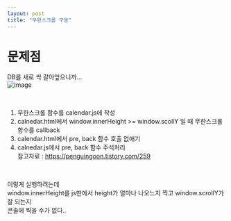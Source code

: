 ```yaml
---
layout: post
title: "무한스크롤 구동"
---
```


# 문제점
DB를 새로 싹 갈아엎으니까...  
![image](https://user-images.githubusercontent.com/86642180/177833265-0ad3e23f-08c1-4f6a-abec-eca6a38b3c37.png)  

<br>

1. 무한스크롤 함수를 calendar.js에 작성  
2. calnedar.html에서 window.innerHeight >= window.scollY 일 때 무한스크롤 함수를 callback  
3. calendar.html에서 pre, back 함수 호출 없애기  
4. calnedar.js에서 pre, back 함수 주석처리  
참고자료 : https://penguingoon.tistory.com/259  

<br>

이렇게 실행하려는데  
window.innerHeight를 js딴에서 height가 얼마나 나오느지 찍고 window.scrollY가 잘 되는지  
콘솔에 찍을 수가 없다..  
